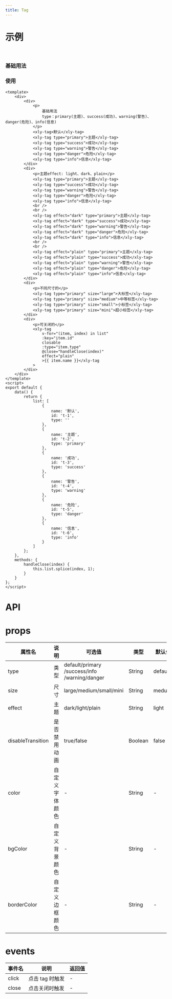 ```yaml
---
title: Tag
---
```


# 示例

<br/>

### 基础用法

<template>
<div class='dome-wrap'>
    <div>
        <p>基础用法 type:  primary(主题)、success(成功)、warning(警告)、danger(危险)、info(信息)</p>
        <xly-tag>默认</xly-tag>
        <xly-tag type='primary'>主题</xly-tag>
        <xly-tag type='success'>成功</xly-tag>
        <xly-tag type='warning'>警告</xly-tag>
        <xly-tag type='danger'>危险</xly-tag>
        <xly-tag type='info'>信息</xly-tag>
    </div>
    <div>
        <p>主题effect: light、dark、plain</p>
        <xly-tag type='primary'>主题</xly-tag>
        <xly-tag type='success'>成功</xly-tag>
        <xly-tag type='warning'>警告</xly-tag>
        <xly-tag type='danger'>危险</xly-tag>
        <xly-tag type='info'>信息</xly-tag>
        <br/>
        <br/>
        <xly-tag effect='dark' type='primary'>主题</xly-tag>
        <xly-tag effect='dark' type='success'>成功</xly-tag>
        <xly-tag effect='dark' type='warning'>警告</xly-tag>
        <xly-tag effect='dark' type='danger'>危险</xly-tag>
        <xly-tag effect='dark' type='info'>信息</xly-tag>
        <br/>
        <br/>
        <xly-tag effect='plain' type='primary'>主题</xly-tag>
        <xly-tag effect='plain' type='success'>成功</xly-tag>
        <xly-tag effect='plain' type='warning'>警告</xly-tag>
        <xly-tag effect='plain' type='danger'>危险</xly-tag>
        <xly-tag effect='plain' type='info'>信息</xly-tag>
        <xly-tag effect='plain' type='info'>信息</xly-tag>
    </div>
    <div>
        <p>不同尺寸的</p>
        <xly-tag type='primary' size='large'>大标签</xly-tag>
        <xly-tag type='primary' size='medium'>中等标签</xly-tag>
        <xly-tag type='primary' size='small'>小标签</xly-tag>
        <xly-tag type='primary' size='mini'>超小标签</xly-tag>
    </div>
    <div>
        <p>可关闭的</p>
        <xly-tag v-for="(item, index) in list" :key='item.id' closable :type='item.type' @close='handleClose(index)' effect='plain'>{{item.name}}</xly-tag>
    </div>
    <div>
        <p>动态添加</p>
        <xly-tag v-for="(item, index) in list" :key='item.id' closable :type='item.type' @close='handleClose(index)' effect='plain'>{{item.name}}</xly-tag>
        <xly-input
            class='input-new-tag'
            v-if='showTagInput'
            v-model='value'
            size='small'
            ref='input'
            :autofocus='focus'
            @keyup.enter.native="handleInputConfirm"
            @on-blur="handleInputConfirm"
        >
        </xly-input>
        <xly-button v-else='!showTagInput' class="button-new-tag" size="small" @click="showInput">+ New Tag</xly-button>
    </div>
</div>
</template>

<script>
export default {
    data() {
        return {
            list: [
                {
                    name: '默认',
                    id: 't-1',
                    type:''
                },
                {
                    name: '主题',
                    id: 't-2',
                    type:'primary'
                },
                {
                    name: '成功',
                    id: 't-3',
                    type:'success'
                },
                {
                    name: '警告',
                    id: 't-4',
                    type:'warning'
                },
                {
                    name: '危险',
                    id: 't-5',
                    type:'danger'
                },
                {
                    name: '信息',
                    id: 't-6',
                    type:'info'
                }
            ],
            value:'',
            showTagInput: false,
            focus: true
        }
    },
    methods: {
        closeTag (e) {
        },
        handleClose(index) {
            this.list.splice(index,1)
        },
        handleClick(){
        },
        showInput(){
            this.showTagInput = true
            this.$nextTick(()=>{
                this.$refs.input.$refs.input.focus()
            })
        },
        handleInputConfirm(){
            let {value} = this
            if(value){
                this.list.push({name: value, id: new Date().getTime(), type:'primary'})
                this.value = ''
            }
            this.showTagInput = false
        }
    }
}
</script>
<style>
.dome-wrap >div{
    margin-top: 20px;
}
.theme-default-content:not(.custom){
    max-width: 900px;
}
p{
    margin: 10px 0;
}
.input-new-tag{
    width: 100px;
}
</style>

### 使用

```vue
<template>
    <div>
        <div>
            <p>
                基础用法
                type：primary(主题)、success(成功)、warning(警告)、danger(危险)、info(信息)
            </p>
            <xly-tag>默认</xly-tag>
            <xly-tag type="primary">主题</xly-tag>
            <xly-tag type="success">成功</xly-tag>
            <xly-tag type="warning">警告</xly-tag>
            <xly-tag type="danger">危险</xly-tag>
            <xly-tag type="info">信息</xly-tag>
        </div>
        <div>
            <p>主题effect: light、dark、plain</p>
            <xly-tag type="primary">主题</xly-tag>
            <xly-tag type="success">成功</xly-tag>
            <xly-tag type="warning">警告</xly-tag>
            <xly-tag type="danger">危险</xly-tag>
            <xly-tag type="info">信息</xly-tag>
            <br />
            <br />
            <xly-tag effect="dark" type="primary">主题</xly-tag>
            <xly-tag effect="dark" type="success">成功</xly-tag>
            <xly-tag effect="dark" type="warning">警告</xly-tag>
            <xly-tag effect="dark" type="danger">危险</xly-tag>
            <xly-tag effect="dark" type="info">信息</xly-tag>
            <br />
            <br />
            <xly-tag effect="plain" type="primary">主题</xly-tag>
            <xly-tag effect="plain" type="success">成功</xly-tag>
            <xly-tag effect="plain" type="warning">警告</xly-tag>
            <xly-tag effect="plain" type="danger">危险</xly-tag>
            <xly-tag effect="plain" type="info">信息</xly-tag>
        </div>
        <div>
            <p>不同尺寸的</p>
            <xly-tag type="primary" size="large">大标签</xly-tag>
            <xly-tag type="primary" size="medium">中等标签</xly-tag>
            <xly-tag type="primary" size="small">小标签</xly-tag>
            <xly-tag type="primary" size="mini">超小标签</xly-tag>
        </div>
        <div>
            <p>可关闭的</p>
            <xly-tag
                v-for="(item, index) in list"
                :key="item.id"
                closable
                :type="item.type"
                @close="handleClose(index)"
                effect="plain"
                >{{ item.name }}</xly-tag
            >
        </div>
    </div>
</template>
<script>
export default {
    data() {
        return {
            list: [
                {
                    name: '默认',
                    id: 't-1',
                    type: ''
                },
                {
                    name: '主题',
                    id: 't-2',
                    type: 'primary'
                },
                {
                    name: '成功',
                    id: 't-3',
                    type: 'success'
                },
                {
                    name: '警告',
                    id: 't-4',
                    type: 'warning'
                },
                {
                    name: '危险',
                    id: 't-5',
                    type: 'danger'
                },
                {
                    name: '信息',
                    id: 't-6',
                    type: 'info'
                }
            ]
        };
    },
    methods: {
        handleClose(index) {
            this.list.splice(index, 1);
        }
    }
};
</script>
```

# API

# props

| 属性名            | 说明           | 可选值                                        | 类型    | 默认值  |
| ----------------- | -------------- | --------------------------------------------- | ------- | ------- |
| type              | 类型           | default/primary /success/info /warning/danger | String  | default |
| size              | 尺寸           | large/medium/small/mini                       | String  | meduim  |
| effect            | 主题           | dark/light/plain                              | String  | light   |
| disableTransition | 是否禁用动画   | true/false                                    | Boolean | false   |
| color             | 自定义字体颜色 | -                                             | String  | -       |
| bgColor           | 自定义背景颜色 | -                                             | String  | -       |
| borderColor       | 自定义边框颜色 | -                                             | String  | -       |

# events

| 事件名 | 说明            | 返回值 |
| ------ | --------------- | ------ |
| click  | 点击 tag 时触发 | -      |
| close  | 点击关闭时触发  | -      |
